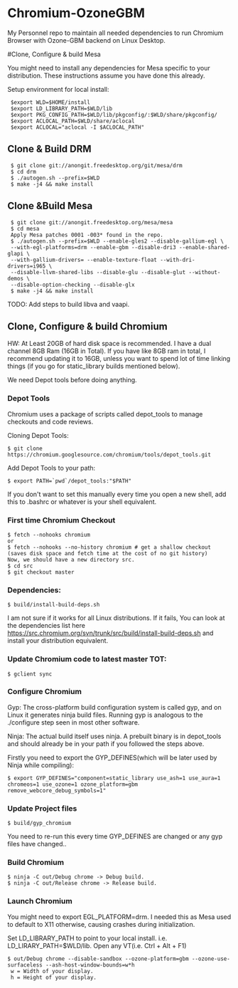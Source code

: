 Chromium-OzoneGBM
=================

My Personnel repo to maintain all needed dependencies to run Chromium Browser with Ozone-GBM backend on Linux Desktop.

#Clone, Configure & build Mesa

You might need to install any dependencies for Mesa specific to your distribution. These instructions assume you have done this already.

Setup environment for local install:
 ```
  $export WLD=$HOME/install 
  $export LD_LIBRARY_PATH=$WLD/lib
  $export PKG_CONFIG_PATH=$WLD/lib/pkgconfig/:$WLD/share/pkgconfig/
  $export ACLOCAL_PATH=$WLD/share/aclocal
  $export ACLOCAL="aclocal -I $ACLOCAL_PATH"
  ```
## Clone & Build DRM
 ```
  $ git clone git://anongit.freedesktop.org/git/mesa/drm  
  $ cd drm
  $ ./autogen.sh --prefix=$WLD
  $ make -j4 && make install
  ```

## Clone &Build Mesa

 ```
  $ git clone git://anongit.freedesktop.org/mesa/mesa
  $ cd mesa
  Apply Mesa patches 0001 -003* found in the repo.
  $ ./autogen.sh --prefix=$WLD --enable-gles2 --disable-gallium-egl \
  --with-egl-platforms=drm --enable-gbm --disable-dri3 --enable-shared-glapi \
  --with-gallium-drivers= --enable-texture-float --with-dri-drivers=i965 \
  --disable-llvm-shared-libs --disable-glu --disable-glut --without-demos \
  --disable-option-checking --disable-glx
  $ make -j4 && make install
  ```
TODO: Add steps to build libva and vaapi.

## Clone, Configure & build Chromium
HW: At Least 20GB of hard disk space is recommended. I have a dual channel 8GB Ram (16GB in Total). If you have like 8GB ram in total, I recommend updating it to 16GB, unless you want to spend lot of time linking things (if you go for static_library builds mentioned below).

We need Depot tools before doing anything.

### Depot Tools
Chromium uses a package of scripts called depot_tools to manage checkouts and code reviews.

Cloning Depot Tools:
 ```
$ git clone https://chromium.googlesource.com/chromium/tools/depot_tools.git
  ```
Add Depot Tools to your path:
 ```
$ export PATH=`pwd`/depot_tools:"$PATH"
  ```
If you don't want to set this manually every time you open a new shell, add this to .bashrc or whatever is your shell equivalent.

### First time Chromium Checkout
 ```
$ fetch --nohooks chromium
or
$ fetch --nohooks --no-history chromium # get a shallow checkout (saves disk space and fetch time at the cost of no git history)
Now, we should have a new directory src.
$ cd src
$ git checkout master
  ```

### Dependencies:
 ```
$ build/install-build-deps.sh
  ```
  
I am not sure if it works for all Linux distributions. If it fails, You can look at the dependencies list here https://src.chromium.org/svn/trunk/src/build/install-build-deps.sh 
and install your distribution equivalent.

### Update Chromium code to latest master TOT:
 ```
$ gclient sync
  ```
### Configure Chromium

Gyp: The cross-platform build configuration system is called gyp, and on Linux it generates ninja build files. Running gyp is analogous to the ./configure step seen in most other software.

Ninja: The actual build itself uses ninja. A prebuilt binary is in depot_tools and should already be in your path if you followed the steps above.

Firstly you need to export the GYP_DEFINES(which will be later used by Ninja while compiling):

 ```
$ export GYP_DEFINES="component=static_library use_ash=1 use_aura=1 chromeos=1 use_ozone=1 ozone_platform=gbm remove_webcore_debug_symbols=1"
  ```
### Update Project files
 ```
$ build/gyp_chromium
  ```
You need to re-run this every time GYP_DEFINES are changed or any gyp files have changed..

### Build Chromium
 ```
$ ninja -C out/Debug chrome -> Debug build.
$ ninja -C out/Release chrome -> Release build.
  ```
### Launch Chromium
You might need to export EGL_PLATFORM=drm. I needed this as Mesa used to default to X11 otherwise, causing crashes during initialization.

Set LD_LIBRARY_PATH to point to your local install. i.e. LD_LIRARY_PATH=$WLD/lib. Open any VT(i.e. Ctrl + Alt + F1)
 ```
$ out/Debug chrome --disable-sandbox --ozone-platform=gbm --ozone-use-surfaceless --ash-host-window-bounds=w*h
  w = Width of your display.
  h = Height of your display.
  ```
